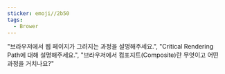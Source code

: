 ```yaml
---
sticker: emoji//2b50
tags:
  - Brower
---
```

"브라우저에서 웹 페이지가 그려지는 과정을 설명해주세요.", "Critical Rendering Path에 대해 설명해주세요.", "브라우저에서 컴포지트(Composite)란 무엇이고 어떤 과정을 거치나요?"

